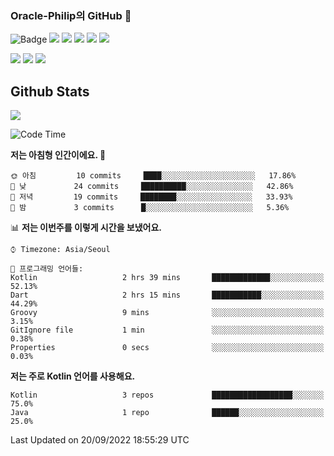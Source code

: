 ### Oracle-Philip의 GitHub 👋

![Badge](http://img.shields.io/badge/-Java-black?style=flat-square)
<img src="https://img.shields.io/badge/ -Kotlin-black?style=flat-square&logo=Kotlin&logoColor=#7F52FF"/></a>
<img src="https://img.shields.io/badge/ -Dart-black?style=flat-square&logo=Dart&logoColor=#0175C2"/></a>
<img src="https://img.shields.io/badge/ -Android-black?style=flat-square&logo=Android&logoColor=#3DDC84"/></a>
<img src="https://img.shields.io/badge/ -Flutter-black?style=flat-square&logo=Flutter&logoColor=#02569B"/></a>
<img src="https://img.shields.io/badge/ -Firebase-black?style=flat-square&logo=Firebase&logoColor=#FFCA28"/></a>

<img src="https://img.shields.io/badge/ -BLE-black?style=flat-square&logo=Bluetooth&logoColor=#0082FC"/></a>
<img src="https://img.shields.io/badge/ -STM32F103-black?style=flat-square&logo=STMicroelectronics&logoColor=#03234B"/></a>
<img src="https://img.shields.io/badge/ -Qt-black?style=flat-square&logo=Qt&logoColor=#41CD52"/></a>

<!--
![Badge](http://img.shields.io/badge/-Java-black?style=flat-square)
![Badge](http://img.shields.io/badge/-Koltin-black?style=flat-square)
![Badge](http://img.shields.io/badge/-Dart-black?style=flat-square)
![Badge](http://img.shields.io/badge/-Android-black?style=flat-square)
![Badge](http://img.shields.io/badge/-Flutter-black?style=flat-square)
![Badge](http://img.shields.io/badge/-Firebase-black?style=flat-square)
-->

## Github Stats  
<div align="left"><img src="https://github-readme-stats.vercel.app/api?username=Oracle-Philip&show_icons=true&count_private=true&hide_border=true" align="center" /></div>


<!--START_SECTION:waka-->
![Code Time](http://img.shields.io/badge/Code%20Time-5%20hrs%208%20mins-blue)

**저는 아침형 인간이에요. 🐤** 

```text
🌞 아침         10 commits     ████░░░░░░░░░░░░░░░░░░░░░   17.86% 
🌆 낮　         24 commits     ██████████░░░░░░░░░░░░░░░   42.86% 
🌃 저녁         19 commits     ████████░░░░░░░░░░░░░░░░░   33.93% 
🌙 밤　         3 commits      █░░░░░░░░░░░░░░░░░░░░░░░░   5.36%

```


📊 **저는 이번주를 이렇게 시간을 보냈어요.** 

```text
⌚︎ Timezone: Asia/Seoul

💬 프로그래밍 언어들: 
Kotlin                   2 hrs 39 mins       █████████████░░░░░░░░░░░░   52.13% 
Dart                     2 hrs 15 mins       ███████████░░░░░░░░░░░░░░   44.29% 
Groovy                   9 mins              ░░░░░░░░░░░░░░░░░░░░░░░░░   3.15% 
GitIgnore file           1 min               ░░░░░░░░░░░░░░░░░░░░░░░░░   0.38% 
Properties               0 secs              ░░░░░░░░░░░░░░░░░░░░░░░░░   0.03%

```

**저는 주로 Kotlin 언어를 사용해요.** 

```text
Kotlin                   3 repos             ██████████████████░░░░░░░   75.0% 
Java                     1 repo              ██████░░░░░░░░░░░░░░░░░░░   25.0%

```



 Last Updated on 20/09/2022 18:55:29 UTC
<!--END_SECTION:waka-->


<!--
**Oracle-Philip/Oracle-Philip** is a ✨ _special_ ✨ repository because its `README.md` (this file) appears on your GitHub profile.

Here are some ideas to get you started:

- 🔭 I’m currently working on ...
- 🌱 I’m currently learning ...
- 👯 I’m looking to collaborate on ...
- 🤔 I’m looking for help with ...
- 💬 Ask me about ...
- 📫 How to reach me: ...
- 😄 Pronouns: ...
- ⚡ Fun fact: ...
-->
